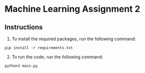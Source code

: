 # Machine Learning Assignment 2
## Instructions
1. To install the required packages, run the following command:
```
pip install -r requirements.txt
```
2. To run the code, run the following command:
```
python3 main.py
```